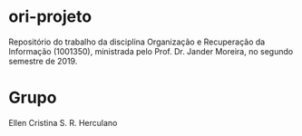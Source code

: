 # ori-projeto
Repositório do trabalho da disciplina Organização e Recuperação da Informação (1001350), ministrada pelo Prof. Dr. Jander Moreira, no segundo semestre de 2019.

# Grupo
Ellen Cristina S. R. Herculano
